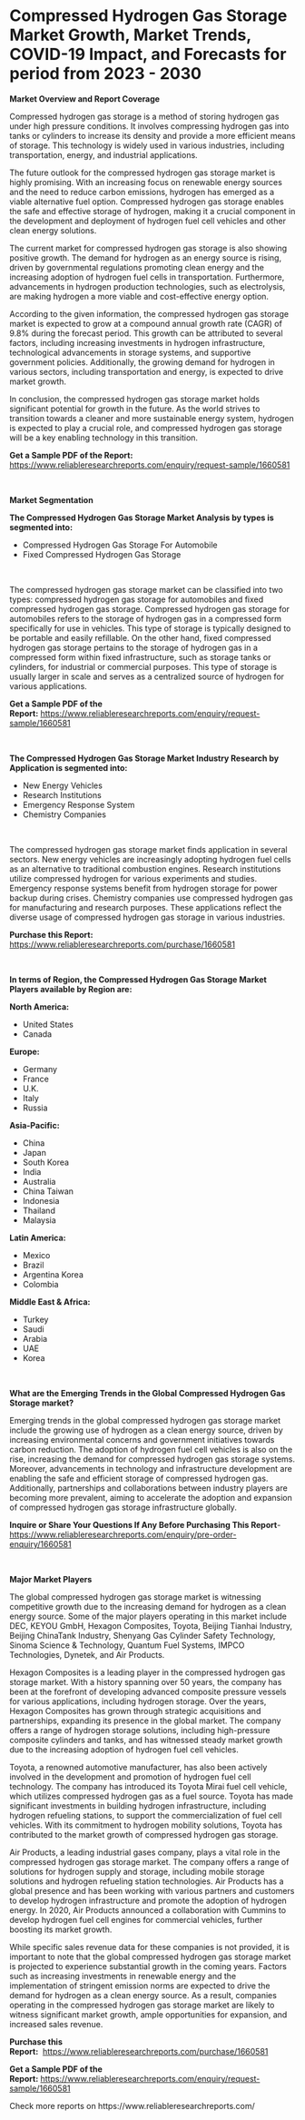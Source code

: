 <p><h1>Compressed Hydrogen Gas Storage Market Growth, Market Trends, COVID-19 Impact, and Forecasts for period from 2023 - 2030</h1></p><p><strong>Market Overview and Report Coverage</strong></p>
<p><p>Compressed hydrogen gas storage is a method of storing hydrogen gas under high pressure conditions. It involves compressing hydrogen gas into tanks or cylinders to increase its density and provide a more efficient means of storage. This technology is widely used in various industries, including transportation, energy, and industrial applications.</p><p>The future outlook for the compressed hydrogen gas storage market is highly promising. With an increasing focus on renewable energy sources and the need to reduce carbon emissions, hydrogen has emerged as a viable alternative fuel option. Compressed hydrogen gas storage enables the safe and effective storage of hydrogen, making it a crucial component in the development and deployment of hydrogen fuel cell vehicles and other clean energy solutions.</p><p>The current market for compressed hydrogen gas storage is also showing positive growth. The demand for hydrogen as an energy source is rising, driven by governmental regulations promoting clean energy and the increasing adoption of hydrogen fuel cells in transportation. Furthermore, advancements in hydrogen production technologies, such as electrolysis, are making hydrogen a more viable and cost-effective energy option.</p><p>According to the given information, the compressed hydrogen gas storage market is expected to grow at a compound annual growth rate (CAGR) of 9.8% during the forecast period. This growth can be attributed to several factors, including increasing investments in hydrogen infrastructure, technological advancements in storage systems, and supportive government policies. Additionally, the growing demand for hydrogen in various sectors, including transportation and energy, is expected to drive market growth.</p><p>In conclusion, the compressed hydrogen gas storage market holds significant potential for growth in the future. As the world strives to transition towards a cleaner and more sustainable energy system, hydrogen is expected to play a crucial role, and compressed hydrogen gas storage will be a key enabling technology in this transition.</p></p>
<p><strong>Get a Sample PDF of the Report:</strong> <a href="https://www.reliableresearchreports.com/enquiry/request-sample/1660581">https://www.reliableresearchreports.com/enquiry/request-sample/1660581</a></p>
<p>&nbsp;</p>
<p><strong>Market Segmentation</strong></p>
<p><strong>The Compressed Hydrogen Gas Storage Market Analysis by types is segmented into:</strong></p>
<p><ul><li>Compressed Hydrogen Gas Storage For Automobile</li><li>Fixed Compressed Hydrogen Gas Storage</li></ul></p>
<p>&nbsp;</p>
<p><p>The compressed hydrogen gas storage market can be classified into two types: compressed hydrogen gas storage for automobiles and fixed compressed hydrogen gas storage. Compressed hydrogen gas storage for automobiles refers to the storage of hydrogen gas in a compressed form specifically for use in vehicles. This type of storage is typically designed to be portable and easily refillable. On the other hand, fixed compressed hydrogen gas storage pertains to the storage of hydrogen gas in a compressed form within fixed infrastructure, such as storage tanks or cylinders, for industrial or commercial purposes. This type of storage is usually larger in scale and serves as a centralized source of hydrogen for various applications.</p></p>
<p><strong>Get a Sample PDF of the Report:</strong>&nbsp;<a href="https://www.reliableresearchreports.com/enquiry/request-sample/1660581">https://www.reliableresearchreports.com/enquiry/request-sample/1660581</a></p>
<p>&nbsp;</p>
<p><strong>The Compressed Hydrogen Gas Storage Market Industry Research by Application is segmented into:</strong></p>
<p><ul><li>New Energy Vehicles</li><li>Research Institutions</li><li>Emergency Response System</li><li>Chemistry Companies</li></ul></p>
<p>&nbsp;</p>
<p><p>The compressed hydrogen gas storage market finds application in several sectors. New energy vehicles are increasingly adopting hydrogen fuel cells as an alternative to traditional combustion engines. Research institutions utilize compressed hydrogen for various experiments and studies. Emergency response systems benefit from hydrogen storage for power backup during crises. Chemistry companies use compressed hydrogen gas for manufacturing and research purposes. These applications reflect the diverse usage of compressed hydrogen gas storage in various industries.</p></p>
<p><strong>Purchase this Report:</strong>&nbsp; <a href="https://www.reliableresearchreports.com/purchase/1660581">https://www.reliableresearchreports.com/purchase/1660581</a></p>
<p>&nbsp;</p>
<p><strong>In terms of Region, the Compressed Hydrogen Gas Storage Market Players available by Region are:</strong></p>
<p>
    <p> <strong> North America: </strong>
        <ul>
            <li>United States</li>
            <li>Canada</li>
        </ul>
        </p> 
    <p> <strong> Europe: </strong>
        <ul>
            <li>Germany</li>
            <li>France</li>
            <li>U.K.</li>
            <li>Italy</li>
            <li>Russia</li>
        </ul>
        </p> 
    <p> <strong> Asia-Pacific: </strong>
        <ul>
            <li>China</li>
            <li>Japan</li>
            <li>South Korea</li>
            <li>India</li>
            <li>Australia</li>
            <li>China Taiwan</li>
            <li>Indonesia</li>
            <li>Thailand</li>
            <li>Malaysia</li>
        </ul>
        </p> 
    <p> <strong> Latin America: </strong>
        <ul>
            <li>Mexico</li>
            <li>Brazil</li>
            <li>Argentina Korea</li>
            <li>Colombia</li>
        </ul>
        </p> 
    <p> <strong> Middle East & Africa: </strong>
        <ul>
            <li>Turkey</li>
            <li>Saudi</li>
            <li>Arabia</li>
            <li>UAE</li>
            <li>Korea</li>
        </ul>
    </p>
    </p>
<p>&nbsp;</p>
<p><strong>What are the Emerging Trends in the Global Compressed Hydrogen Gas Storage market?</strong></p>
<p><p>Emerging trends in the global compressed hydrogen gas storage market include the growing use of hydrogen as a clean energy source, driven by increasing environmental concerns and government initiatives towards carbon reduction. The adoption of hydrogen fuel cell vehicles is also on the rise, increasing the demand for compressed hydrogen gas storage systems. Moreover, advancements in technology and infrastructure development are enabling the safe and efficient storage of compressed hydrogen gas. Additionally, partnerships and collaborations between industry players are becoming more prevalent, aiming to accelerate the adoption and expansion of compressed hydrogen gas storage infrastructure globally.</p></p>
<p><strong>Inquire or Share Your Questions If Any Before Purchasing This Report</strong>- <a href="https://www.reliableresearchreports.com/enquiry/pre-order-enquiry/1660581">https://www.reliableresearchreports.com/enquiry/pre-order-enquiry/1660581</a></p>
<p>&nbsp;</p>
<p><strong>Major Market Players</strong></p>
<p><p>The global compressed hydrogen gas storage market is witnessing competitive growth due to the increasing demand for hydrogen as a clean energy source. Some of the major players operating in this market include DEC, KEYOU GmbH, Hexagon Composites, Toyota, Beijing Tianhai Industry, Beijing ChinaTank Industry, Shenyang Gas Cylinder Safety Technology, Sinoma Science & Technology, Quantum Fuel Systems, IMPCO Technologies, Dynetek, and Air Products.</p><p>Hexagon Composites is a leading player in the compressed hydrogen gas storage market. With a history spanning over 50 years, the company has been at the forefront of developing advanced composite pressure vessels for various applications, including hydrogen storage. Over the years, Hexagon Composites has grown through strategic acquisitions and partnerships, expanding its presence in the global market. The company offers a range of hydrogen storage solutions, including high-pressure composite cylinders and tanks, and has witnessed steady market growth due to the increasing adoption of hydrogen fuel cell vehicles.</p><p>Toyota, a renowned automotive manufacturer, has also been actively involved in the development and promotion of hydrogen fuel cell technology. The company has introduced its Toyota Mirai fuel cell vehicle, which utilizes compressed hydrogen gas as a fuel source. Toyota has made significant investments in building hydrogen infrastructure, including hydrogen refueling stations, to support the commercialization of fuel cell vehicles. With its commitment to hydrogen mobility solutions, Toyota has contributed to the market growth of compressed hydrogen gas storage.</p><p>Air Products, a leading industrial gases company, plays a vital role in the compressed hydrogen gas storage market. The company offers a range of solutions for hydrogen supply and storage, including mobile storage solutions and hydrogen refueling station technologies. Air Products has a global presence and has been working with various partners and customers to develop hydrogen infrastructure and promote the adoption of hydrogen energy. In 2020, Air Products announced a collaboration with Cummins to develop hydrogen fuel cell engines for commercial vehicles, further boosting its market growth.</p><p>While specific sales revenue data for these companies is not provided, it is important to note that the global compressed hydrogen gas storage market is projected to experience substantial growth in the coming years. Factors such as increasing investments in renewable energy and the implementation of stringent emission norms are expected to drive the demand for hydrogen as a clean energy source. As a result, companies operating in the compressed hydrogen gas storage market are likely to witness significant market growth, ample opportunities for expansion, and increased sales revenue.</p></p>
<p><strong>Purchase this Report:</strong>&nbsp;&nbsp;<a href="https://www.reliableresearchreports.com/purchase/1660581">https://www.reliableresearchreports.com/purchase/1660581</a></p>
<p></p>
<p><strong>Get a Sample PDF of the Report:</strong>&nbsp;<a href="https://www.reliableresearchreports.com/enquiry/request-sample/1660581">https://www.reliableresearchreports.com/enquiry/request-sample/1660581</a></p>
<p>Check more reports on https://www.reliableresearchreports.com/</p>